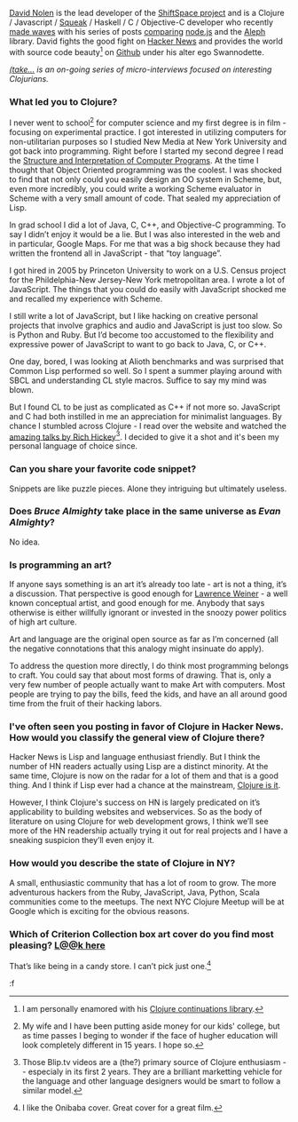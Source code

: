 [David Nolen](http://dosync.posterous.com) is the lead developer of the [ShiftSpace project](http://www.shiftspace.org) and is a Clojure / Javascript / [Squeak](http://www.squeak.org/) / Haskell / C / Objective-C developer who recently [made waves](http://dosync.posterous.com/22397098) with his series of posts [comparing](http://dosync.posterous.com/clojure-nodejs-and-why-messaging-can-be-lame) [node.js](http://nodejs.org/) and the [Aleph](http://github.com/ztellman/aleph) library.  David fights the good fight on [Hacker News](http://news.ycombinator.com/user?id=swannodette) and provides the world with source code beauty[^cl-cont] on [Github](http://github.com/swannodette) under his alter ego Swannodette.

*[(take...](http://blog.fogus.me/tag/take) is an on-going series of micro-interviews focused on interesting Clojurians.*


### What led you to Clojure?

I never went to school[^school] for computer science and my first degree is in film - focusing on experimental practice. I got interested in utilizing computers for non-utilitarian purposes so I studied New Media at New York University and got back into programming. Right before I started my second degree I read the [Structure and Interpretation of Computer Programs](http://mitpress.mit.edu/sicp/full-text/book/book.html). At the time I thought that Object Oriented programming was the coolest. I was shocked to find that not only could you easily design an OO system in Scheme, but, even more incredibly,  you could write a working Scheme evaluator in Scheme with a very small amount of code. That sealed my appreciation of Lisp.

In grad school I did a lot of Java, C, C++, and Objective-C programming. To say I didn’t enjoy it would be a lie. But I was also interested in the web and in particular, Google Maps. For me that was a big shock because they had written the frontend all in JavaScript - that “toy language”.

I got hired in 2005 by Princeton University to work on a U.S. Census project for the Phildelphia-New Jersey-New York metropolitan area. I wrote a lot of JavaScript. The things that you could do easily with JavaScript shocked me and recalled my experience with Scheme.

I still write a lot of JavaScript, but I like hacking on creative personal projects that involve graphics and audio and JavaScript is just too slow. So is Python and Ruby. But I’d become too accustomed to the flexibility and expressive power of JavaScript to want to go back to Java, C, or C++.

One day, bored, I was looking at Alioth benchmarks and was surprised that Common Lisp performed so well. So I spent a summer playing around with SBCL and understanding CL style macros. Suffice to say my mind was blown.

But I found CL to be just as complicated as C++ if not more so. JavaScript and C had both instilled in me an appreciation for minimalist languages. By chance I stumbled across Clojure - I read over the website and watched the [amazing talks by Rich Hickey](http://clojure.blip.tv/)[^talks]. I decided to give it a shot and it's been my personal language of choice since.

### Can you share your favorite code snippet?

Snippets are like puzzle pieces. Alone they intriguing but ultimately useless.

### Does *Bruce Almighty* take place in the same universe as *Evan Almighty*?

No idea.

### Is programming an art?

If anyone says something is an art it’s already too late - art is not a thing, it’s a discussion. That perspective is good enough for [Lawrence Weiner](http://en.wikipedia.org/wiki/Lawrence_Weiner) - a well known conceptual artist, and good enough for me. Anybody that says otherwise is either willfully ignorant or invested in the snoozy power politics of high art culture. 

Art and language are the original open source as far as I’m concerned (all the negative connotations that this analogy might insinuate do apply).

To address the question more directly, I do think most programming belongs to craft. You could say that about most forms of drawing. That is, only a very few number of people actually want to make Art with computers. Most people are trying to pay the bills, feed the kids, and have an all around good time from the fruit of their hacking labors.

### I've often seen you posting in favor of Clojure in Hacker News.  How would you classify the general view of Clojure there?

Hacker News is Lisp and language enthusiast friendly. But I think the number of HN readers actually using Lisp are a distinct minority. At the same time, Clojure is now on the radar for a lot of them and that is a good thing. And I think if Lisp ever had a chance at the mainstream, [Clojure is it](http://blog.fogus.me/2009/02/06/yegge-clojure-arc-and-lolita-or-days-of-future-past/).

However, I think Clojure's success on HN is largely predicated on it’s applicability to building websites and webservices. So as the body of literature on using Clojure for web development grows, I think we’ll see more of the HN readership actually trying it out for real projects and I have a sneaking suspicion they’ll even enjoy it.

### How would you describe the state of Clojure in NY?

A small, enthusiastic community that has a lot of room to grow. The more adventurous hackers from the Ruby, JavaScript, Java, Python, Scala communities come to the meetups. The next NYC Clojure Meetup will be at Google which is exciting for the obvious reasons.

### Which of Criterion Collection box art cover do you find most pleasing?  [L@@k here](http://www.unstage.com/2010/06/saturday-design-inspiration-50-examples-of-criterion-box-art/)

That’s like being in a candy store. I can’t pick just one.[^i-can]

:f

[^school]: My wife and I have been putting aside money for our kids' college, but as time passes I beging to wonder if the face of hugher education will look completely different in 15 years.  I hope so.

[^talks]: Those Blip.tv videos are a (the?) primary source of Clojure enthusiasm -- especialy in its first 2 years.  They are a brilliant marketting vehicle for the language and other language designers would be smart to follow a similar model.

[^cl-cont]: I am personally enamored with his [Clojure continuations library](http://github.com/swannodette/clj-cont).

[^i-can]: I like the Onibaba cover.  Great cover for a great film.
